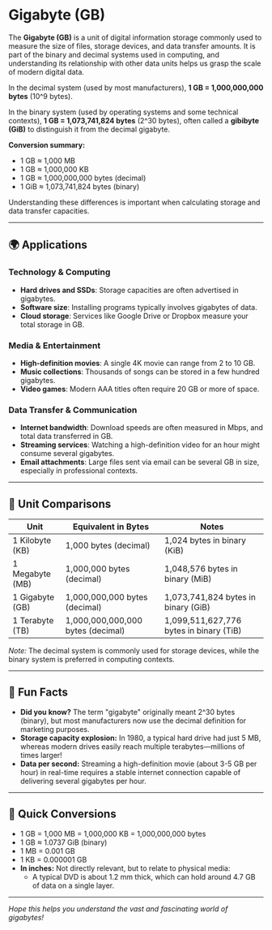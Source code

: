 # Gigabyte (GB)

The **Gigabyte (GB)** is a unit of digital information storage commonly used to measure the size of files, storage devices, and data transfer amounts. It is part of the binary and decimal systems used in computing, and understanding its relationship with other data units helps us grasp the scale of modern digital data.

In the decimal system (used by most manufacturers), **1 GB = 1,000,000,000 bytes** (10^9 bytes). 

In the binary system (used by operating systems and some technical contexts), **1 GB = 1,073,741,824 bytes** (2^30 bytes), often called a **gibibyte (GiB)** to distinguish it from the decimal gigabyte.

**Conversion summary:**
- 1 GB ≈ 1,000 MB
- 1 GB ≈ 1,000,000 KB
- 1 GB ≈ 1,000,000,000 bytes (decimal)
- 1 GiB ≈ 1,073,741,824 bytes (binary)

Understanding these differences is important when calculating storage and data transfer capacities.

---

## 🌍 Applications

### Technology & Computing
- **Hard drives and SSDs**: Storage capacities are often advertised in gigabytes.
- **Software size**: Installing programs typically involves gigabytes of data.
- **Cloud storage**: Services like Google Drive or Dropbox measure your total storage in GB.

### Media & Entertainment
- **High-definition movies**: A single 4K movie can range from 2 to 10 GB.
- **Music collections**: Thousands of songs can be stored in a few hundred gigabytes.
- **Video games**: Modern AAA titles often require 20 GB or more of space.

### Data Transfer & Communication
- **Internet bandwidth**: Download speeds are often measured in Mbps, and total data transferred in GB.
- **Streaming services**: Watching a high-definition video for an hour might consume several gigabytes.
- **Email attachments**: Large files sent via email can be several GB in size, especially in professional contexts.

---

## 📏 Unit Comparisons

| Unit                | Equivalent in Bytes                                  | Notes                                           |
|---------------------|------------------------------------------------------|-------------------------------------------------|
| 1 Kilobyte (KB)   | 1,000 bytes (decimal)                               | 1,024 bytes in binary (KiB)                     |
| 1 Megabyte (MB)   | 1,000,000 bytes (decimal)                           | 1,048,576 bytes in binary (MiB)                 |
| 1 Gigabyte (GB)    | 1,000,000,000 bytes (decimal)                       | 1,073,741,824 bytes in binary (GiB)            |
| 1 Terabyte (TB)    | 1,000,000,000,000 bytes (decimal)                   | 1,099,511,627,776 bytes in binary (TiB)        |

*Note:* The decimal system is commonly used for storage devices, while the binary system is preferred in computing contexts.

---

## 🌟 Fun Facts

- **Did you know?** The term "gigabyte" originally meant 2^30 bytes (binary), but most manufacturers now use the decimal definition for marketing purposes.
- **Storage capacity explosion:** In 1980, a typical hard drive had just 5 MB, whereas modern drives easily reach multiple terabytes—millions of times larger!
- **Data per second:** Streaming a high-definition movie (about 3-5 GB per hour) in real-time requires a stable internet connection capable of delivering several gigabytes per hour.

---

## 🔄 Quick Conversions

- 1 GB = 1,000 MB = 1,000,000 KB = 1,000,000,000 bytes
- 1 GB ≈ 1.0737 GiB (binary)
- 1 MB = 0.001 GB
- 1 KB = 0.000001 GB
- **In inches:** Not directly relevant, but to relate to physical media:
  - A typical DVD is about 1.2 mm thick, which can hold around 4.7 GB of data on a single layer.

---

*Hope this helps you understand the vast and fascinating world of gigabytes!*